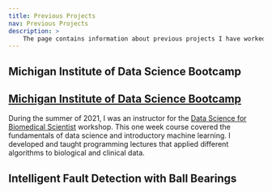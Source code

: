 ```yaml
---
title: Previous Projects
nav: Previous Projects
description: >
    The page contains information about previous projects I have worked on
---
```


## Michigan Institute of Data Science Bootcamp
## [Michigan Institute of Data Science Bootcamp](https://jpickard1.github.io/content/previous_projects/MIDAS.html)

During the summer of 2021, I was an instructor for the [Data Science for Biomedical Scientist](https://midas.umich.edu/data-science-for-biomedical-scientists/) workshop. This one week course covered the fundamentals of data science and introductory machine learning. I developed and taught programming lectures that applied different algorithms to biological and clinical data.

## Intelligent Fault Detection with Ball Bearings

